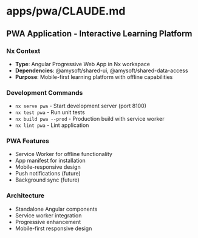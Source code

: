 # apps/pwa/CLAUDE.md
## PWA Application - Interactive Learning Platform

### Nx Context
- **Type**: Angular Progressive Web App in Nx workspace
- **Dependencies**: @amysoft/shared-ui, @amysoft/shared-data-access
- **Purpose**: Mobile-first learning platform with offline capabilities

### Development Commands
- `nx serve pwa` - Start development server (port 8100)
- `nx test pwa` - Run unit tests
- `nx build pwa --prod` - Production build with service worker
- `nx lint pwa` - Lint application

### PWA Features
- Service Worker for offline functionality
- App manifest for installation
- Mobile-responsive design
- Push notifications (future)
- Background sync (future)

### Architecture
- Standalone Angular components
- Service worker integration
- Progressive enhancement
- Mobile-first responsive design